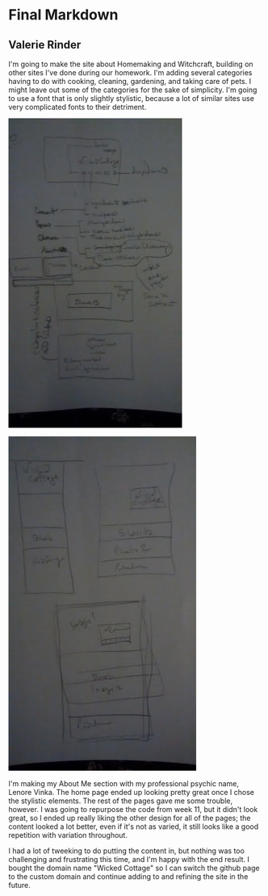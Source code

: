 # Final Markdown
## Valerie Rinder

I'm going to make the site about Homemaking and Witchcraft, building on other
sites I've done during our homework.
I'm adding several categories having to do with cooking, cleaning, gardening, and taking care of pets.
I might leave out some of the categories for the sake of simplicity. I'm going to use a font that is only
slightly stylistic, because a lot of similar sites use very complicated fonts to their detriment.

![Sitemap](/imgs/sitemap.jpg)

![Wireframes](/imgs/wireframe.jpg)


I'm making my About Me section with my professional psychic name, Lenore Vinka.
The home page ended up looking pretty great once I chose the stylistic elements.
The rest of the pages gave me some trouble, however. I was going to repurpose the
code from week 11, but it didn't look great, so I ended up really liking the other design
for all of the pages; the content looked a lot better, even if it's not as varied, it
still looks like a good repetition with variation throughout.

I had a lot of tweeking to do putting the content in, but nothing was too challenging and frustrating this time, and I'm happy with the end result. I bought the domain name "Wicked Cottage" so I can switch the github page to the custom domain and continue adding to and refining the site in the future.
